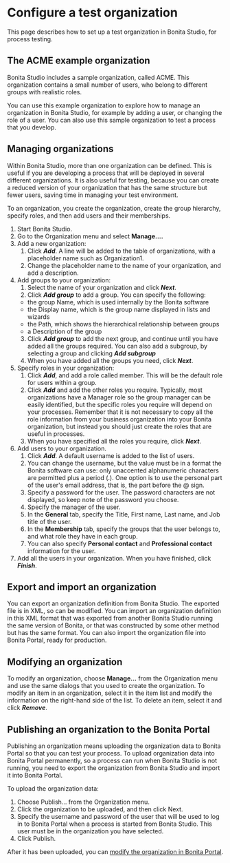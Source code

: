 # Configure a test organization

This page describes how to set up a test organization in Bonita Studio, for process testing. 

## The ACME example organization

Bonita Studio includes a sample organization, called ACME. This organization contains a small number of users, who belong to different groups with realistic roles. 

You can use this example organization to explore how to manage an organization in Bonita Studio, for example by adding a user, or
changing the role of a user. You can also use this sample organization to test a process that you develop.

## Managing organizations

Within Bonita Studio, more than one organization can be defined. This is useful if you are developing a process that will be deployed in several different organizations. It is also useful for testing, because you can create a reduced version of your organization that has the same structure but fewer users, saving time in managing your test environment.

To an organization, you create the organization, create the group hierarchy, specify roles, and then add users and their memberships. 

1. Start Bonita Studio.
2. Go to the Organization menu and select **Manage....**
3. Add a new organization:
   1. Click **_Add_**. A line will be added to the table of organizations, with a placeholder name such as Organization1\.
   2. Change the placeholder name to the name of your organization, and add a description.
4. Add groups to your organization:
   1. Select the name of your organization and click **_Next_**.
   2. Click **_Add group_** to add a group. You can specify the following:
     * the group Name, which is used internally by the Bonita software
     * the Display name, which is the group name displayed in lists and wizards
     * the Path, which shows the hierarchical relationship between groups
     * a Description of the group
   3. Click **_Add group_** to add the next group, and continue until you have added all the groups required. You can also add a subgroup, by selecting a group and clicking **_Add subgroup_**
   4. When you have added all the groups you need, click **_Next_**.
5. Specify roles in your organization:
   1. Click **_Add_**, and add a role called member. This will be the default role for users within a group.
   2. Click **_Add_** and add the other roles you require. Typically, most organizations have a Manager role so the group manager can be easily identified, but the specific roles you require will depend on your processes. Remember that it is not necessary to copy all the role information from your business organization into your Bonita organization, but instead you should just create the roles that are useful in processes.
   3. When you have specified all the roles you require, click **_Next_**.
6. Add users to your organization.
   1. Click **_Add_**. A default username is added to the list of users. 
   2. You can change the username, but the value must be in a format the Bonita software can use: only unaccented alphanumeric characters are permitted plus a period (.). One option is to use the personal part of the user's email address, that is, the part before the @ sign.
   3. Specify a password for the user. The password characters are not displayed, so keep note of the password you choose.
   4. Specify the manager of the user. 
   5. In the **General** tab, specify the Title, First name, Last name, and Job title of the user.
   6. In the **Membership** tab, specify the groups that the user belongs to, and what role they have in each group.
   7. You can also specify **Personal contact** and **Professional contact** information for the user.
7. Add all the users in your organization. When you have finished, click **_Finish_**.

## Export and import an organization

You can export an organization definition from Bonita Studio. The exported file is in XML, so can be modified. You can import an
organization definition in this XML format that was exported from another Bonita Studio running the same version of Bonita, or that was constructed by some other method but has the same format. You can also import the organization file into Bonita Portal, ready for production.

## Modifying an organization

To modify an organization, choose **Manage...** from the Organization menu and use the same dialogs that you used to create the organization. 
To modify an item in an organization, select it in the item list and modify the information on the right-hand side of the list. 
To delete an item, select it and click **_Remove_**.

## Publishing an organization to the Bonita Portal

Publishing an organization means uploading the organization data to Bonita Portal so that you can test your process. To upload organization data into Bonita Portal permanently, so a process can run when Bonita Studio is not running, you need to export 
the organization from Bonita Studio and import it into Bonita Portal.

To upload the organization data:

1. Choose Publish... from the Organization menu.
2. Click the organization to be uploaded, and then click Next.
3. Specify the username and password of the user that will be used to log in to Bonita Portal when a process is started from Bonita Studio. This user must be in the organization you have selected.
4. Click Publish.

After it has been uploaded, you can [modify the organization in Bonita Portal](organization-in-bonita-portal-overview.md).
